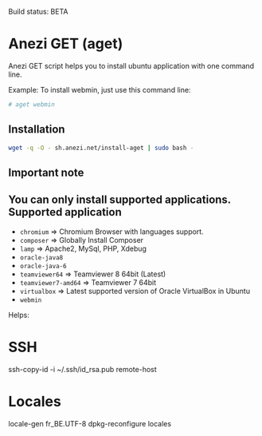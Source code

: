 Build status: BETA

Anezi GET (aget)
================
Anezi GET script helps you to install ubuntu application with one command line.

Example: To install webmin, just use this command line:
```bash
# aget webmin
```
Installation
------------
```bash
wget -q -O - sh.anezi.net/install-aget | sudo bash -
```
Important note
--------------
You can only install supported applications.
Supported application
---------------------
* <code>chromium</code> => Chromium Browser with languages support.
* <code>composer</code> => Globally Install Composer
* <code>lamp</code> => Apache2, MySql, PHP, Xdebug
* <code>oracle-java8</code>
* <code>oracle-java-6</code>
* <code>teamviewer64</code> => Teamviewer 8 64bit (Latest)
* <code>teamviewer7-amd64</code> => Teamviewer 7 64bit
* <code>virtualbox</code> => Latest supported version of Oracle VirtualBox in Ubuntu
* <code>webmin</code>

Helps:

SSH
===

ssh-copy-id -i ~/.ssh/id_rsa.pub remote-host

Locales
=======

locale-gen fr_BE.UTF-8
dpkg-reconfigure locales
